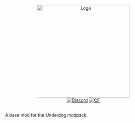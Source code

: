 <p align="center"><img src="crocodilite.jpeg" alt="Logo" width="300"> <br>
  <a href="https://discord.gg/NXNXmdBUk5"><img src="https://img.shields.io/discord/796443640381702145?label=discord&style=flat-square" alt="Discord"></a>
	<a href="https://www.curseforge.com/minecraft/mc-mods/underdog-items"><img src="http://cf.way2muchnoise.eu/438294.svg" alt="CF"></a><br><br>
</p>

A base mod for the Underdog modpack.
